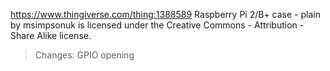 https://www.thingiverse.com/thing:1388589
Raspberry Pi 2/B+ case - plain by msimpsonuk is licensed under the Creative Commons - Attribution - Share Alike license. 

>Changes:
GPIO opening

